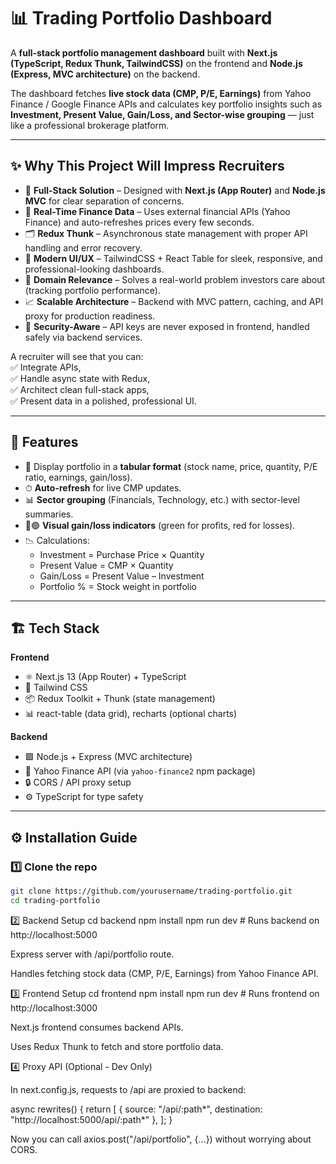 # 📊 Trading Portfolio Dashboard

A **full-stack portfolio management dashboard** built with **Next.js (TypeScript, Redux Thunk, TailwindCSS)** on the frontend and **Node.js (Express, MVC architecture)** on the backend.

The dashboard fetches **live stock data (CMP, P/E, Earnings)** from Yahoo Finance / Google Finance APIs and calculates key portfolio insights such as **Investment, Present Value, Gain/Loss, and Sector-wise grouping** — just like a professional brokerage platform.

---

## ✨ Why This Project Will Impress Recruiters

- 🚀 **Full-Stack Solution** – Designed with **Next.js (App Router)** and **Node.js MVC** for clear separation of concerns.
- 📡 **Real-Time Finance Data** – Uses external financial APIs (Yahoo Finance) and auto-refreshes prices every few seconds.
- 🗂 **Redux Thunk** – Asynchronous state management with proper API handling and error recovery.
- 🎨 **Modern UI/UX** – TailwindCSS + React Table for sleek, responsive, and professional-looking dashboards.
- 🏦 **Domain Relevance** – Solves a real-world problem investors care about (tracking portfolio performance).
- 📈 **Scalable Architecture** – Backend with MVC pattern, caching, and API proxy for production readiness.
- 🔐 **Security-Aware** – API keys are never exposed in frontend, handled safely via backend services.

A recruiter will see that you can:  
✅ Integrate APIs,  
✅ Handle async state with Redux,  
✅ Architect clean full-stack apps,  
✅ Present data in a polished, professional UI.

---

## 🎯 Features

- 📌 Display portfolio in a **tabular format** (stock name, price, quantity, P/E ratio, earnings, gain/loss).
- ⏱ **Auto-refresh** for live CMP updates.
- 📊 **Sector grouping** (Financials, Technology, etc.) with sector-level summaries.
- 🔴🟢 **Visual gain/loss indicators** (green for profits, red for losses).
- 📉 Calculations:
  - Investment = Purchase Price × Quantity
  - Present Value = CMP × Quantity
  - Gain/Loss = Present Value – Investment
  - Portfolio % = Stock weight in portfolio

---

## 🏗 Tech Stack

**Frontend**

- ⚛️ Next.js 13 (App Router) + TypeScript
- 🎨 Tailwind CSS
- 📦 Redux Toolkit + Thunk (state management)
- 📊 react-table (data grid), recharts (optional charts)

**Backend**

- 🟩 Node.js + Express (MVC architecture)
- 📡 Yahoo Finance API (via `yahoo-finance2` npm package)
- 🔒 CORS / API proxy setup
- ⚙️ TypeScript for type safety

---

## ⚙️ Installation Guide

### 1️⃣ Clone the repo

```bash
git clone https://github.com/yourusername/trading-portfolio.git
cd trading-portfolio
```

2️⃣ Backend Setup
cd backend
npm install
npm run dev # Runs backend on http://localhost:5000

Express server with /api/portfolio route.

Handles fetching stock data (CMP, P/E, Earnings) from Yahoo Finance API.

3️⃣ Frontend Setup
cd frontend
npm install
npm run dev # Runs frontend on http://localhost:3000

Next.js frontend consumes backend APIs.

Uses Redux Thunk to fetch and store portfolio data.

4️⃣ Proxy API (Optional - Dev Only)

In next.config.js, requests to /api are proxied to backend:

async rewrites() {
return [
{ source: "/api/:path*", destination: "http://localhost:5000/api/:path*" },
];
}

Now you can call axios.post("/api/portfolio", {...}) without worrying about CORS.
